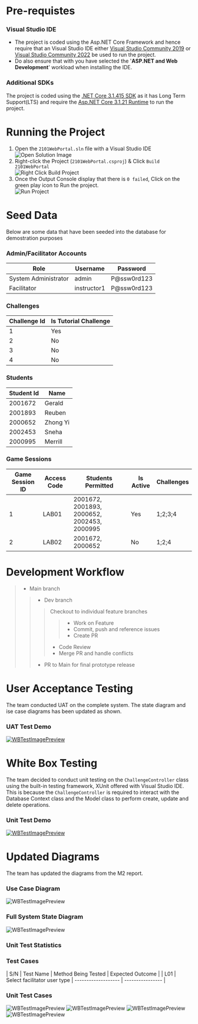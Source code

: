 # Pre-requistes
### Visual Studio IDE
* The project is coded using the Asp.NET Core Framework and hence require that an Visual Studio IDE either [Visual Studio Community 2019](https://visualstudio.microsoft.com/downloads/) or [Visual Studio Community 2022](https://visualstudio.microsoft.com/downloads/) be used to run the project. 
* Do also ensure that with you have selected the '**ASP.NET and Web Development**' workload when installing the IDE.  

### Additional SDKs
The project is coded using the [.NET Core 3.1.415 SDK](https://dotnet.microsoft.com/download/dotnet/thank-you/sdk-3.1.415-windows-x64-installer) as it has Long Term Support(LTS) and require the [Asp.NET Core 3.1.21 Runtime](https://dotnet.microsoft.com/download/dotnet/thank-you/runtime-aspnetcore-3.1.21-windows-x64-installer) to run the project.

# Running the Project
1. Open the `2101WebPortal.sln` file with a Visual Studio IDE
<br />![Open Solution Image](https://res.cloudinary.com/dj6afbyih/image/upload/v1637216507/ict1004/odkv89lttlexndkhxexd.jpg)
2. Right-click the Project (`2101WebPortal.csproj`) & Click `Build 2101WebPortal`
<br />![Right Click Build Project](https://res.cloudinary.com/dj6afbyih/image/upload/v1637216507/ict1004/odkv89lttlexndkhxexd.jpg) 
3. Once the Output Console display that there is `0 failed`, Click on the green play icon to Run the project.
<br />![Run Project](https://res.cloudinary.com/dj6afbyih/image/upload/v1637216507/ict1004/odkv89lttlexndkhxexd.jpg)

# Seed Data
Below are some data that have been seeded into the database for demostration purposes

### Admin/Facilitator Accounts
| Role                 | Username    | Password    |
| -------------------- | ----------- | ----------- |
| System Administrator | admin       | P@ssw0rd123 |
| Facilitator          | instructor1 | P@ssw0rd123 |

### Challenges
| Challenge Id | Is Tutorial Challenge |
| ------------ | --------------------- |
| 1            | Yes                   |
| 2            | No                    |
| 3            | No                    |
| 4            | No                    |

### Students
| Student Id | Name                     |
| ---------- | ------------------------ |
| 2001672    | Gerald                   |
| 2001893    | Reuben                   |
| 2000652    | Zhong Yi                 |
| 2002453    | Sneha                    |
| 2000995    | Merrill                  |

### Game Sessions
| Game Session ID | Access Code | Students Permitted                          | Is Active | Challenges |
| --------------- | ----------- | --------------------------------------------| --------- | ---------- |
| 1               | LAB01       | 2001672, 2001893, 2000652, 2002453, 2000995 | Yes       | 1;2;3;4    |
| 2               | LAB02       | 2001672, 2000652                            | No        | 1;2;4      |

# Development Workflow

> + Main branch
>> + Dev branch
>>> Checkout to individual feature branches
>>>> + Work on Feature
>>>> + Commit, push and reference issues
>>>> + Create PR
>>> + Code Review
>>> + Merge PR and handle conflicts
>> + PR to Main for final prototype release
# User Acceptance Testing
The team conducted UAT on the complete system. The state diagram and ise case diagrams has been updated as shown. 

### UAT Test Demo
[![WBTestImagePreview](https://res.cloudinary.com/dc6eqgbc0/image/upload/v1638108311/uat_zkl3v5.png)](https://www.youtube.com/watch?v=kCtZK9qRJxc "ICT2x01 team3-p3 UAT")

# White Box Testing
The team decided to conduct unit testing on the `ChallengeController` class using the built-in testing framework, XUnit offered with Visual Studio IDE. This is because the `ChallengeController` is required to interact with the Database Context class and the Model class to perform create, update and delete operations.

### Unit Test Demo
[![WBTestImagePreview](https://res.cloudinary.com/dj6afbyih/image/upload/v1638017614/ict1004/Screenshot_2021-11-27_at_20.53.09_kdpfxz.png)](https://www.youtube.com/watch?v=X7RzZ7VLnlQ "ICT2X01 P3-3 White Box Testing")

# Updated Diagrams
The team has updated the diagrams from the M2 report.

### Use Case Diagram
![WBTestImagePreview](https://res.cloudinary.com/dc6eqgbc0/image/upload/v1638108353/M2_-_use_case_diagram_llqutc.png)

### Full System State Diagram
![WBTestImagePreview](https://res.cloudinary.com/dc6eqgbc0/image/upload/v1638108358/newest_state_-_Copy_of_Copy_of_Page_1_1_rfu02u.png)

### Unit Test Statistics

### Test Cases
| S/N | Test Name                                                               | Method Being Tested | Expected Outcome |
| L01 | Select facilitator user type | ------------------- | ---------------- |

### Unit Test Cases
![WBTestImagePreview](https://res.cloudinary.com/dc6eqgbc0/image/upload/v1638108863/logintestcase_qczbiz.png)
![WBTestImagePreview](https://res.cloudinary.com/dc6eqgbc0/image/upload/v1638109160/studentplay_x2meji.png)
![WBTestImagePreview](https://res.cloudinary.com/dc6eqgbc0/image/upload/v1638109161/challengemanagement_pklxmw.png)
![WBTestImagePreview](https://res.cloudinary.com/dc6eqgbc0/image/upload/v1638109173/managegamesession_ryiiml.png)
